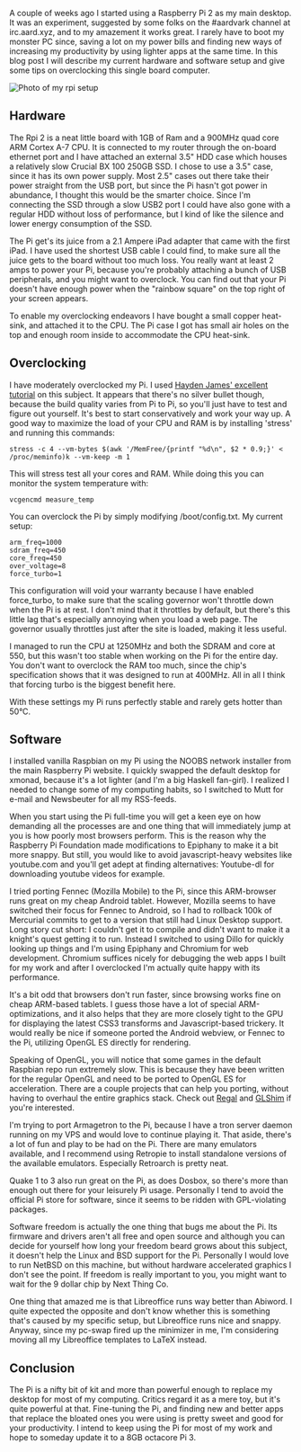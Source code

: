 <!--
title: Raspberry Pi 2 as my main desktop
categories: random_geekery
--> 
A couple of weeks ago I started using a Raspberry Pi 2 as my main desktop. It
was an experiment, suggested by some folks on the #aardvark channel at
irc.aard.xyz, and to my amazement it works great. I rarely have to boot my
monster PC since, saving a lot on my power bills and finding new ways of
increasing  my productivity by using lighter apps at the same time.  In this
blog post I will describe my current hardware and software setup and give some
tips on overclocking this single board computer.

![Photo of my rpi setup]({base_url}assets/pi.jpg)

Hardware
--------
The Rpi 2 is a neat little board with 1GB of Ram and a 900MHz quad core ARM
Cortex A-7 CPU. It is connected to my router through the on-board ethernet port
and I have attached an external 3.5" HDD case which houses a relatively slow
Crucial BX 100 250GB SSD. I chose to use a 3.5" case, since it has its own power
supply.  Most 2.5" cases out there take their power straight from the USB port,
but since the Pi hasn't got power in abundance, I thought this would be the
smarter choice. Since I'm connecting the SSD through a slow USB2 port I could
have also gone with a regular HDD without loss of performance, but I kind of
like the silence and lower energy consumption of the SSD.

The Pi get's its juice from a 2.1 Ampere iPad adapter that came with the first
iPad. I have used the shortest USB cable I could find, to make sure all the
juice gets to the board without too much loss. You really want at least 2 amps
to power your Pi, because you're probably attaching a bunch of USB peripherals,
and you might want to overclock. You can find out that your Pi doesn't have
enough power when the "rainbow square" on the top right of your screen appears.

To enable my overclocking endeavors I have bought a small copper heat-sink, and
attached it to the CPU. The Pi case I got has small air holes on the top and
enough room inside to accommodate the CPU heat-sink.

Overclocking
------------ 
I have moderately overclocked my Pi. I used [Hayden James' excellent
tutorial](http://haydenjames.io/raspberry-pi-2-overclock/) on this subject. It
appears that there's no silver bullet though, because the build quality varies
from Pi to Pi, so you'll just have to test and figure out yourself. It's best to
start conservatively and work your way up. A good way to maximize the load of
your CPU and RAM is by installing 'stress' and running this commands:

~~~~~~~
stress -c 4 --vm-bytes $(awk '/MemFree/{printf "%d\n", $2 * 0.9;}' <
/proc/meminfo)k --vm-keep -m 1
~~~~~~~

This will stress test all your cores and RAM. While doing this you can monitor
the system temperature with:

~~~~~~~
vcgencmd measure_temp
~~~~~~~

You can overclock the Pi by simply modifying /boot/config.txt. My current setup:

~~~~~~~
arm_freq=1000
sdram_freq=450
core_freq=450
over_voltage=8
force_turbo=1
~~~~~~~

This configuration will void your warranty because I have enabled force_turbo,
to make sure that the scaling governor won't throttle down when the Pi is at
rest.  I don't mind that it throttles by default, but there's this little lag
that's especially annoying when you load a web page. The governor usually
throttles just after the site is loaded, making it less useful.

I managed to run the CPU at 1250MHz and both the SDRAM and core at 550, but this
wasn't too stable when working on the Pi for the entire day. You don't want to
overclock the RAM too much, since the chip's specification shows that it was
designed to run at 400MHz. All in all I think that forcing turbo is the biggest
benefit here. 

With these settings my Pi runs perfectly stable and rarely gets hotter than
50&deg;C.

Software
--------
I installed vanilla Raspbian on my Pi using the NOOBS network installer from the
main Raspberry Pi website. I quickly swapped the default desktop for xmonad,
because it's a lot lighter (and I'm a big Haskell fan-girl). I realized I needed
to change some of my computing habits, so I switched to Mutt for e-mail and
Newsbeuter for all my RSS-feeds.

When you start using the Pi full-time you will get a keen eye on how demanding
all the processes are and one thing that will immediately jump at you is how
poorly most browsers perform. This is the reason why the Raspberry Pi Foundation
made modifications to Epiphany to make it a bit more snappy. But still, you
would like to avoid javascript-heavy websites like youtube.com and you'll get
adept at finding alternatives: Youtube-dl for downloading youtube videos for
example.

I tried porting Fennec (Mozilla Mobile) to the Pi, since this ARM-browser runs
great on my cheap Android tablet. However, Mozilla seems to have switched their
focus for Fennec to Android, so I had to rollback 100k of Mercurial commits to
get to a version that still had Linux Desktop support. Long story cut short: I
couldn't get it to compile and didn't want to make it a knight's quest getting
it to run. Instead I switched to using Dillo for quickly looking up things and
I'm using Epiphany and Chromium for web development. Chromium suffices nicely
for debugging the web apps I built for my work and after I overclocked I'm
actually quite happy with its performance.

It's a bit odd that browsers don't run faster, since browsing works fine on
cheap ARM-based tablets. I guess those have a lot of special ARM-optimizations,
and it also helps that they are more closely tight to the GPU for displaying the
latest CSS3 transforms and Javascript-based trickery. It would really be nice if
someone ported the Android webview, or Fennec to the Pi, utilizing OpenGL ES
directly for rendering.

Speaking of OpenGL, you will notice that some games in the default Raspbian repo
run extremely slow. This is because they have been written for the regular
OpenGL and need to be ported to OpenGL ES for acceleration. There are a couple
projects that can help you porting, without having to overhaul the entire
graphics stack.  Check out [Regal](https://github.com/p3/regal) and
[GLShim](https://github.com/lunixbochs/glshim) if you're interested.

I'm trying to port Armagetron to the Pi, because I have a tron server daemon
running on my VPS and would love to continue playing it. That aside, there's a
lot of fun and play to be had on the Pi. There are many emulators available, and
I recommend using Retropie to install standalone versions of the available
emulators. Especially Retroarch is pretty neat.

Quake 1 to 3 also run great on the Pi, as does Dosbox, so there's more than
enough out there for your leisurely Pi usage. Personally I tend to avoid the
official Pi store for software, since it seems to be ridden with GPL-violating
packages.

Software freedom is actually the one thing that bugs me about the Pi. Its
firmware and drivers aren't all free and open source and although you can decide
for yourself how long your freedom beard grows about this subject, it doesn't help
the Linux and BSD support for the Pi. Personally I would love to run NetBSD
on this machine, but without hardware accelerated graphics I don't see the
point. If freedom is really important to you, you might want to wait for the 9
dollar chip by Next Thing Co.

One thing that amazed me is that Libreoffice runs way better than Abiword. I
quite expected the opposite and don't know whether this is something that's caused by
my specific setup, but Libreoffice runs nice and snappy. Anyway, since my pc-swap
fired up the minimizer in me, I'm considering moving all my Libreoffice
templates to LaTeX instead.

Conclusion
----------
The Pi is a nifty bit of kit and more than powerful enough to replace my desktop
for most of my computing. Critics regard it as a mere toy, but it's quite
powerful at that. Fine-tuning the Pi, and finding new and better apps that
replace the bloated ones you were using is pretty sweet and good for your
productivity. I intend to keep using the Pi for most of my work and hope to someday
update it to a 8GB octacore Pi 3.
